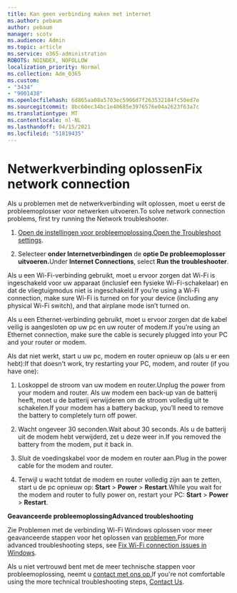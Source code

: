 ```yaml
---
title: Kan geen verbinding maken met internet
ms.author: pebaum
author: pebaum
manager: scotv
ms.audience: Admin
ms.topic: article
ms.service: o365-administration
ROBOTS: NOINDEX, NOFOLLOW
localization_priority: Normal
ms.collection: Adm_O365
ms.custom:
- "3434"
- "9001438"
ms.openlocfilehash: 6d865aa08a5703ec5906d7f263532184fc50ed7e
ms.sourcegitcommit: 8bc60ec34bc1e40685e3976576e04a2623f63a7c
ms.translationtype: MT
ms.contentlocale: nl-NL
ms.lasthandoff: 04/15/2021
ms.locfileid: "51819435"
---
```

# <a name="fix-network-connection"></a><span data-ttu-id="99ae6-102">Netwerkverbinding oplossen</span><span class="sxs-lookup"><span data-stu-id="99ae6-102">Fix network connection</span></span>

<span data-ttu-id="99ae6-103">Als u problemen met de netwerkverbinding wilt oplossen, moet u eerst de probleemoplosser voor netwerken uitvoeren.</span><span class="sxs-lookup"><span data-stu-id="99ae6-103">To solve network connection problems, first try running the Network troubleshooter.</span></span> 

1. <span data-ttu-id="99ae6-104">[Open de instellingen voor probleemoplossing.](ms-settings:troubleshoot)</span><span class="sxs-lookup"><span data-stu-id="99ae6-104">[Open the Troubleshoot settings](ms-settings:troubleshoot).</span></span>

2. <span data-ttu-id="99ae6-105">Selecteer **onder Internetverbindingen** de **optie De probleemoplosser uitvoeren.**</span><span class="sxs-lookup"><span data-stu-id="99ae6-105">Under **Internet Connections**, select **Run the troubleshooter**.</span></span>

<span data-ttu-id="99ae6-106">Als u een Wi-Fi-verbinding gebruikt, moet u ervoor zorgen dat Wi-Fi is ingeschakeld voor uw apparaat (inclusief een fysieke Wi-Fi-schakelaar) en dat de vliegtuigmodus niet is ingeschakeld.</span><span class="sxs-lookup"><span data-stu-id="99ae6-106">If you’re using a Wi-Fi connection, make sure Wi-Fi is turned on for your device (including any physical Wi-Fi switch), and that airplane mode isn’t turned on.</span></span>

<span data-ttu-id="99ae6-107">Als u een Ethernet-verbinding gebruikt, moet u ervoor zorgen dat de kabel veilig is aangesloten op uw pc en uw router of modem.</span><span class="sxs-lookup"><span data-stu-id="99ae6-107">If you’re using an Ethernet connection, make sure the cable is securely plugged into your PC and your router or modem.</span></span>

<span data-ttu-id="99ae6-108">Als dat niet werkt, start u uw pc, modem en router opnieuw op (als u er een hebt):</span><span class="sxs-lookup"><span data-stu-id="99ae6-108">If that doesn't work, try restarting your PC, modem, and router (if you have one):</span></span>

1. <span data-ttu-id="99ae6-109">Loskoppel de stroom van uw modem en router.</span><span class="sxs-lookup"><span data-stu-id="99ae6-109">Unplug the power from your modem and router.</span></span> <span data-ttu-id="99ae6-110">Als uw modem een back-up van de batterij heeft, moet u de batterij verwijderen om de stroom volledig uit te schakelen.</span><span class="sxs-lookup"><span data-stu-id="99ae6-110">If your modem has a battery backup, you’ll need to remove the battery to completely turn off power.</span></span>

2. <span data-ttu-id="99ae6-111">Wacht ongeveer 30 seconden.</span><span class="sxs-lookup"><span data-stu-id="99ae6-111">Wait about 30 seconds.</span></span> <span data-ttu-id="99ae6-112">Als u de batterij uit de modem hebt verwijderd, zet u deze weer in.</span><span class="sxs-lookup"><span data-stu-id="99ae6-112">If you removed the battery from the modem, put it back in.</span></span>

3. <span data-ttu-id="99ae6-113">Sluit de voedingskabel voor de modem en router aan.</span><span class="sxs-lookup"><span data-stu-id="99ae6-113">Plug in the power cable for the modem and router.</span></span>

4. <span data-ttu-id="99ae6-114">Terwijl u wacht totdat de modem en router volledig zijn aan te zetten, start u de pc opnieuw op: **Start**  >  **Power**  >  **Restart**.</span><span class="sxs-lookup"><span data-stu-id="99ae6-114">While you wait for the modem and router to fully power on, restart your PC: **Start** > **Power** > **Restart**.</span></span>

<span data-ttu-id="99ae6-115">**Geavanceerde probleemoplossing**</span><span class="sxs-lookup"><span data-stu-id="99ae6-115">**Advanced troubleshooting**</span></span>

<span data-ttu-id="99ae6-116">Zie Problemen met de verbinding Wi-Fi Windows oplossen voor meer geavanceerde stappen voor het oplossen van [problemen.](https://support.microsoft.com/help/10741?ocid=SMC10741%2F)</span><span class="sxs-lookup"><span data-stu-id="99ae6-116">For more advanced troubleshooting steps, see [Fix Wi-Fi connection issues in Windows](https://support.microsoft.com/help/10741?ocid=SMC10741%2F).</span></span> 

<span data-ttu-id="99ae6-117">Als u niet vertrouwd bent met de meer technische stappen voor probleemoplossing, neemt u [contact met ons op.](https://support.microsoft.com/contactus)</span><span class="sxs-lookup"><span data-stu-id="99ae6-117">If you're not comfortable using the more technical troubleshooting steps, [Contact Us](https://support.microsoft.com/contactus).</span></span>
